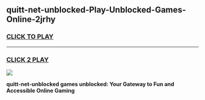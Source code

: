 
## quitt-net-unblocked-Play-Unblocked-Games-Online-2jrhy
<h3>
<a href="https://premium76.site?title=quitt-net-unblocked&ref=25A">CLICK TO PLAY</a></h3>
<hr>

<h3>
<a href="https://premium76.site?title=quitt-net-unblocked&ref=25A">CLICK 2 PLAY</a>
  
</h3>

<a href="https://premium76.site?title=quitt-net-unblocked&ref=25A"><img src="https://clearcache.store/games.png"></a>


**quitt-net-unblocked games unblocked: Your Gateway to Fun and Accessible Online Gaming**
